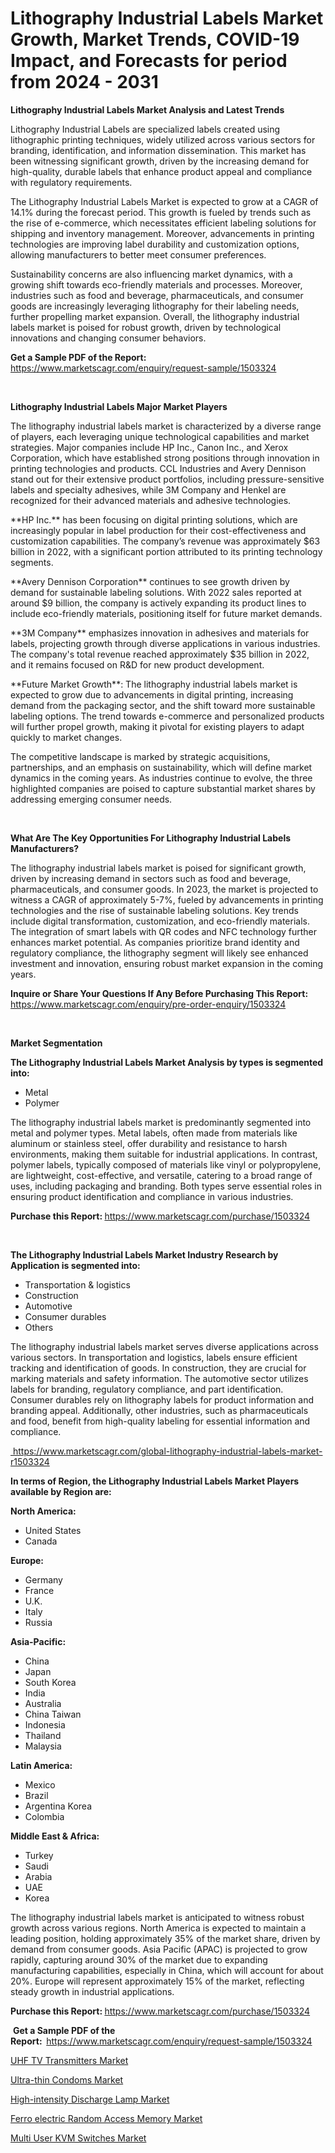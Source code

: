 <p><h1>Lithography Industrial Labels Market Growth, Market Trends, COVID-19 Impact, and Forecasts for period from 2024 - 2031</h1></p><p><strong>Lithography Industrial Labels Market Analysis and Latest Trends</strong></p>
<p><p>Lithography Industrial Labels are specialized labels created using lithographic printing techniques, widely utilized across various sectors for branding, identification, and information dissemination. This market has been witnessing significant growth, driven by the increasing demand for high-quality, durable labels that enhance product appeal and compliance with regulatory requirements.</p><p>The Lithography Industrial Labels Market is expected to grow at a CAGR of 14.1% during the forecast period. This growth is fueled by trends such as the rise of e-commerce, which necessitates efficient labeling solutions for shipping and inventory management. Moreover, advancements in printing technologies are improving label durability and customization options, allowing manufacturers to better meet consumer preferences.</p><p>Sustainability concerns are also influencing market dynamics, with a growing shift towards eco-friendly materials and processes. Moreover, industries such as food and beverage, pharmaceuticals, and consumer goods are increasingly leveraging lithography for their labeling needs, further propelling market expansion. Overall, the lithography industrial labels market is poised for robust growth, driven by technological innovations and changing consumer behaviors.</p></p>
<p><strong>Get a Sample PDF of the Report:&nbsp;</strong> <a href="https://www.marketscagr.com/enquiry/request-sample/1503324?utm_campaign=1128&utm_medium=2&utm_source=Github&utm_content=ia&utm_term=27092024&utm_id=lithography-industrial-labels">https://www.marketscagr.com/enquiry/request-sample/1503324</a></p>
<p>&nbsp;</p>
<p><strong>Lithography Industrial Labels Major Market Players</strong></p>
<p><p>The lithography industrial labels market is characterized by a diverse range of players, each leveraging unique technological capabilities and market strategies. Major companies include HP Inc., Canon Inc., and Xerox Corporation, which have established strong positions through innovation in printing technologies and products. CCL Industries and Avery Dennison stand out for their extensive product portfolios, including pressure-sensitive labels and specialty adhesives, while 3M Company and Henkel are recognized for their advanced materials and adhesive technologies.</p><p>**HP Inc.** has been focusing on digital printing solutions, which are increasingly popular in label production for their cost-effectiveness and customization capabilities. The company’s revenue was approximately $63 billion in 2022, with a significant portion attributed to its printing technology segments.</p><p>**Avery Dennison Corporation** continues to see growth driven by demand for sustainable labeling solutions. With 2022 sales reported at around $9 billion, the company is actively expanding its product lines to include eco-friendly materials, positioning itself for future market demands.</p><p>**3M Company** emphasizes innovation in adhesives and materials for labels, projecting growth through diverse applications in various industries. The company's total revenue reached approximately $35 billion in 2022, and it remains focused on R&D for new product development.</p><p>**Future Market Growth**: The lithography industrial labels market is expected to grow due to advancements in digital printing, increasing demand from the packaging sector, and the shift toward more sustainable labeling options. The trend towards e-commerce and personalized products will further propel growth, making it pivotal for existing players to adapt quickly to market changes.</p><p>The competitive landscape is marked by strategic acquisitions, partnerships, and an emphasis on sustainability, which will define market dynamics in the coming years. As industries continue to evolve, the three highlighted companies are poised to capture substantial market shares by addressing emerging consumer needs.</p></p>
<p>&nbsp;</p>
<p><strong>What Are The Key Opportunities For Lithography Industrial Labels Manufacturers?</strong></p>
<p><p>The lithography industrial labels market is poised for significant growth, driven by increasing demand in sectors such as food and beverage, pharmaceuticals, and consumer goods. In 2023, the market is projected to witness a CAGR of approximately 5-7%, fueled by advancements in printing technologies and the rise of sustainable labeling solutions. Key trends include digital transformation, customization, and eco-friendly materials. The integration of smart labels with QR codes and NFC technology further enhances market potential. As companies prioritize brand identity and regulatory compliance, the lithography segment will likely see enhanced investment and innovation, ensuring robust market expansion in the coming years.</p></p>
<p><strong>Inquire or Share Your Questions If Any Before Purchasing This Report:</strong> <a href="https://www.marketscagr.com/enquiry/pre-order-enquiry/1503324?utm_campaign=1128&utm_medium=2&utm_source=Github&utm_content=ia&utm_term=27092024&utm_id=lithography-industrial-labels">https://www.marketscagr.com/enquiry/pre-order-enquiry/1503324</a></p>
<p>&nbsp;</p>
<p><strong>Market Segmentation</strong></p>
<p><strong>The Lithography Industrial Labels Market Analysis by types is segmented into:</strong></p>
<p><ul><li>Metal</li><li>Polymer</li></ul></p>
<p><p>The lithography industrial labels market is predominantly segmented into metal and polymer types. Metal labels, often made from materials like aluminum or stainless steel, offer durability and resistance to harsh environments, making them suitable for industrial applications. In contrast, polymer labels, typically composed of materials like vinyl or polypropylene, are lightweight, cost-effective, and versatile, catering to a broad range of uses, including packaging and branding. Both types serve essential roles in ensuring product identification and compliance in various industries.</p></p>
<p><strong>Purchase this Report:&nbsp;</strong><a href="https://www.marketscagr.com/purchase/1503324?utm_campaign=1128&utm_medium=2&utm_source=Github&utm_content=ia&utm_term=27092024&utm_id=lithography-industrial-labels">https://www.marketscagr.com/purchase/1503324</a></p>
<p>&nbsp;</p>
<p><strong>The Lithography Industrial Labels Market Industry Research by Application is segmented into:</strong></p>
<p><ul><li>Transportation & logistics</li><li>Construction</li><li>Automotive</li><li>Consumer durables</li><li>Others</li></ul></p>
<p><p>The lithography industrial labels market serves diverse applications across various sectors. In transportation and logistics, labels ensure efficient tracking and identification of goods. In construction, they are crucial for marking materials and safety information. The automotive sector utilizes labels for branding, regulatory compliance, and part identification. Consumer durables rely on lithography labels for product information and branding appeal. Additionally, other industries, such as pharmaceuticals and food, benefit from high-quality labeling for essential information and compliance.</p></p>
<p><a href="https://www.marketscagr.com/global-lithography-industrial-labels-market-r1503324?utm_campaign=1128&utm_medium=2&utm_source=Github&utm_content=ia&utm_term=27092024&utm_id=lithography-industrial-labels">&nbsp;https://www.marketscagr.com/global-lithography-industrial-labels-market-r1503324</a></p>
<p><strong>In terms of Region, the Lithography Industrial Labels Market Players available by Region are:</strong></p>
<p>
    <p> <strong> North America: </strong>
        <ul>
            <li>United States</li>
            <li>Canada</li>
        </ul>
        </p> 
    <p> <strong> Europe: </strong>
        <ul>
            <li>Germany</li>
            <li>France</li>
            <li>U.K.</li>
            <li>Italy</li>
            <li>Russia</li>
        </ul>
        </p> 
    <p> <strong> Asia-Pacific: </strong>
        <ul>
            <li>China</li>
            <li>Japan</li>
            <li>South Korea</li>
            <li>India</li>
            <li>Australia</li>
            <li>China Taiwan</li>
            <li>Indonesia</li>
            <li>Thailand</li>
            <li>Malaysia</li>
        </ul>
        </p> 
    <p> <strong> Latin America: </strong>
        <ul>
            <li>Mexico</li>
            <li>Brazil</li>
            <li>Argentina Korea</li>
            <li>Colombia</li>
        </ul>
        </p> 
    <p> <strong> Middle East & Africa: </strong>
        <ul>
            <li>Turkey</li>
            <li>Saudi</li>
            <li>Arabia</li>
            <li>UAE</li>
            <li>Korea</li>
        </ul>
    </p>
    </p>
<p><p>The lithography industrial labels market is anticipated to witness robust growth across various regions. North America is expected to maintain a leading position, holding approximately 35% of the market share, driven by demand from consumer goods. Asia Pacific (APAC) is projected to grow rapidly, capturing around 30% of the market due to expanding manufacturing capabilities, especially in China, which will account for about 20%. Europe will represent approximately 15% of the market, reflecting steady growth in industrial applications.</p></p>
<p><strong>Purchase this Report: </strong><a href="https://www.marketscagr.com/purchase/1503324?utm_campaign=1128&utm_medium=2&utm_source=Github&utm_content=ia&utm_term=27092024&utm_id=lithography-industrial-labels">https://www.marketscagr.com/purchase/1503324</a></p>
<p>&nbsp;<strong>Get a Sample PDF of the Report:&nbsp;&nbsp;</strong><a href="https://www.marketscagr.com/enquiry/request-sample/1503324?utm_campaign=1128&utm_medium=2&utm_source=Github&utm_content=ia&utm_term=27092024&utm_id=lithography-industrial-labels">https://www.marketscagr.com/enquiry/request-sample/1503324</a></p>
<p><strong></strong></p>
<p><p><a href="https://www.linkedin.com/pulse/uhf-tv-transmitters-market-insights-product-type-application-cgjbc?trackingId=MXor2TLPQV6pFEMGD7hJ8A%3D%3D&utm_campaign=1128&utm_medium=2&utm_source=Github&utm_content=ia&utm_term=27092024&utm_id=lithography-industrial-labels">UHF TV Transmitters Market</a></p><p><a href="https://issuu.com/reportprime-2/docs/ultra-thin-condoms-market-size-2030_d5bc3ab14a142a?utm_campaign=1128&utm_medium=2&utm_source=Github&utm_content=ia&utm_term=27092024&utm_id=lithography-industrial-labels">Ultra-thin Condoms Market</a></p><p><a href="https://issuu.com/reportprime-2/docs/high-intensity-discharge-lamp-marke_89f41c7adc865e?utm_campaign=1128&utm_medium=2&utm_source=Github&utm_content=ia&utm_term=27092024&utm_id=lithography-industrial-labels">High-intensity Discharge Lamp Market</a></p><p><a href="https://www.linkedin.com/pulse/ferro-electric-random-access-memory-industry-analysis-report-k9rrc?trackingId=hzVqEM56SmO5S3eC5hCfGg%3D%3D&utm_campaign=1128&utm_medium=2&utm_source=Github&utm_content=ia&utm_term=27092024&utm_id=lithography-industrial-labels">Ferro electric Random Access Memory Market</a></p><p><a href="https://www.linkedin.com/pulse/booming-multi-user-kvm-switches-market-sector-analysis-unqac?trackingId=e7jnW5aaSOS3MA%2F6WiiSAA%3D%3D&utm_campaign=1128&utm_medium=2&utm_source=Github&utm_content=ia&utm_term=27092024&utm_id=lithography-industrial-labels">Multi User KVM Switches Market</a></p></p>
